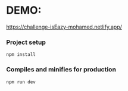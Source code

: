 # DEMO:

https://challenge-isEazy-mohamed.netlify.app/

### Project setup
```
npm install
```
### Compiles and minifies for production
```
npm run dev
```